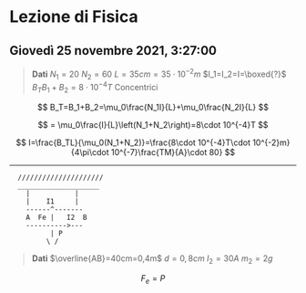 # Lezione di Fisica
## Giovedì 25 novembre 2021, 3:27:00

> **Dati**
> $N_1=20$
> $N_2=60$
> $L=35cm=35\cdot 10^{-2}m$
> $I_1=I_2=I=\boxed{?}$
> $B_TB_1+B_2=8\cdot 10^{-4}T$
> Concentrici


$$
B_T=B_1+B_2=\mu_0\frac{N_1I}{L}+\mu_0\frac{N_2I}{L}
$$

$$
= \mu_0\frac{I}{L}\left(N_1+N_2\right)=8\cdot 10^{-4}T
$$

$$
I=\frac{B_TL}{\mu_0(N_1+N_2)}=\frac{8\cdot 10^{-4}T\cdot 10^{-2}m}{4\pi\cdot 10^{-7}\frac{TM}{A}\cdot 80}
$$


---
      /////////////////////
      ____________________
        |           |
        |    I1     |
		------^-------
		A  Fe |   I2  B   
		---------->---
		      | P
		     \ /
> **Dati**
> $\overline{AB}=40cm=0,4m$
> $d=0,8cm$
> $I_2=30A$
> $m_2=2g$


$$
F_e=P
$$
<!--stackedit_data:
eyJoaXN0b3J5IjpbLTEwOTEzODEyOTVdfQ==
-->